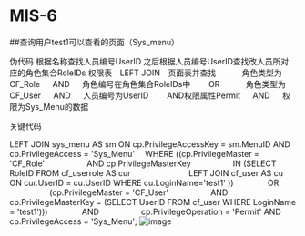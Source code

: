 # MIS-6
##查询用户test1可以查看的页面（Sys_menu）

伪代码
根据名称查找人员编号UserID 之后根据人员编号UserID查找改人员所对应的角色集合RoleIDs
权限表 LEFT JOIN 页面表并查找
   角色类型为CF_Role   AND   角色编号在角色集合RoleIDs中
  OR
   角色类型为CF_User   AND   人员编号为UserID
  AND权限属性Permit   AND   权限为Sys_Menu的数据
  
  
关键代码 

LEFT JOIN sys_menu AS sm ON cp.PrivilegeAccessKey = sm.MenuID AND cp.PrivilegeAccess = 'Sys_Menu'
 WHERE ((cp.PrivilegeMaster = 'CF_Role'
     AND cp.PrivilegeMasterKey
     IN (SELECT RoleID FROM cf_userrole AS cur
       LEFT JOIN cf_user AS cu ON cur.UserID = cu.UserID WHERE cu.LoginName='test1' ))
    OR
     (cp.PrivilegeMaster = 'CF_User'
     AND cp.PrivilegeMasterKey = (SELECT UserID FROM cf_user WHERE LoginName = 'test1')))
    AND
     cp.PrivilegeOperation = 'Permit' AND cp.PrivilegeAccess = 'Sys_Menu';
![image](https://cloud.githubusercontent.com/assets/16076963/19844449/e949ce8c-9f67-11e6-9e49-25dd489c8ec1.png)
